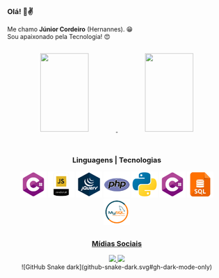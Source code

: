 ### Olá! 👋✌ <br>
Me chamo <b>Júnior Cordeiro</b> (Hernannes). 😁  <br>
Sou apaixonado pela Tecnologia! 😍

##
<div align="center">
  <a href="https://github.com/hernannes">
  <img height="180em" width="47%" src="https://github-readme-stats.vercel.app/api?username=hernannes&show_icons=true&theme=dracula&include_all_commits=true&count_private=true"/>
  <img height="180em" width="47%" src="https://github-readme-stats.vercel.app/api/top-langs/?username=hernannes&layout=compact&langs_count=7&theme=dracula"/>
</div>

##
<div align="center" style='display:inline-block;'>
  <h3> Linguagens | Tecnologias</h3>
  <img width="60px" src="https://raw.githubusercontent.com/hernannes/hernannes.github.io/main/icones/icon_csharp.png"/>
  <img width="60px" src="https://raw.githubusercontent.com/hernannes/hernannes.github.io/main/icones/icon_javascript.png"/>
  <img width="60px" src="https://raw.githubusercontent.com/hernannes/hernannes.github.io/main/icones/icon_jquery.png"/>
  <img width="60px" src="https://raw.githubusercontent.com/hernannes/hernannes.github.io/main/icones/icon_php.png"/>
  <img width="60px" src="https://raw.githubusercontent.com/hernannes/hernannes.github.io/main/icones/icon_python.png"/>
  <img width="60px" src="https://raw.githubusercontent.com/hernannes/hernannes.github.io/main/icones/icon_csharp.png"/>
  <img width="60px" src="https://raw.githubusercontent.com/hernannes/hernannes.github.io/main/icones/icon_sql.png"/>
  <img width="60px" src="https://raw.githubusercontent.com/hernannes/hernannes.github.io/main/icones/icon_mysql.png"/>
</div>

##
<div align="center">
  <h3> Mídias Sociais </h3>
  <a href='https://instagram.com/junior.cordeiro98'>
    <img src="https://img.shields.io/badge/Instagram-E4405F?style=for-the-badge&logo=instagram&logoColor=white">
  </a> 
  <a href='https://www.youtube.com/hernannes'>
    <img src="https://img.shields.io/badge/YouTube-FF0000?style=for-the-badge&logo=youtube&logoColor=white">
  </a> 
</div>

<div align="center">
![GitHub Snake dark](github-snake-dark.svg#gh-dark-mode-only)
</div>

